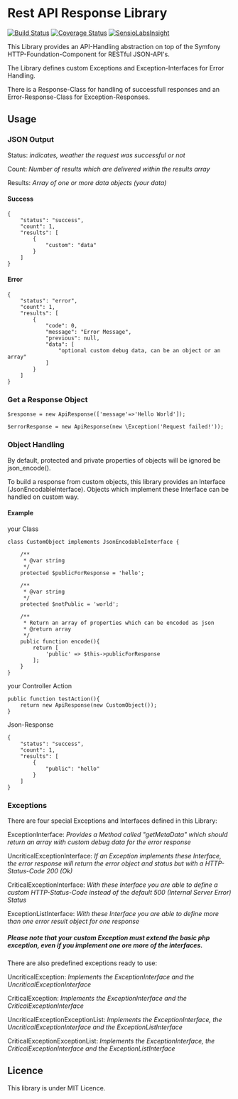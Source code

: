 Rest API Response Library
=========================
[![Build Status](https://travis-ci.org/pmarien/rest-api-response.svg)](https://travis-ci.org/pmarien/rest-api-response)
[![Coverage Status](https://coveralls.io/repos/pmarien/rest-api-response/badge.svg?branch=master&service=github)](https://coveralls.io/github/pmarien/rest-api-response?branch=master)
[![SensioLabsInsight](https://insight.sensiolabs.com/projects/358209df-2792-425b-ae62-eacc6742db3c/mini.png)](https://insight.sensiolabs.com/projects/358209df-2792-425b-ae62-eacc6742db3c)

This Library provides an API-Handling abstraction on top of the Symfony HTTP-Foundation-Component for RESTful JSON-API's.

The Library defines custom Exceptions and Exception-Interfaces for Error Handling. 

There is a Response-Class for handling of successfull responses and an Error-Response-Class for Exception-Responses.

## Usage
### JSON Output

Status: *indicates, weather the request was successful or not*
 
Count: *Number of results which are delivered within the results array*

Results: *Array of one or more data objects (your data)*

#### Success

    {
        "status": "success",
        "count": 1,
        "results": [
            {
                "custom": "data"
            }
        ]
    }

#### Error

    {
        "status": "error",
        "count": 1,
        "results": [
            {
                "code": 0,
                "message": "Error Message",
                "previous": null,
                "data": [
                    "optional custom debug data, can be an object or an array"
                ]
            }
        ]
    }

### Get a Response Object
```$response = new ApiResponse(['message'=>'Hello World']);```

```$errorResponse = new ApiResponse(new \Exception('Request failed!'));```

### Object Handling
By default, protected and private properties of objects will be ignored be json\_encode().

To build a response from custom objects, this library provides an Interface (JsonEncodableInterface). Objects which implement these Interface can be handled on custom way.

#### Example
your Class

    class CustomObject implements JsonEncodableInterface {
    
        /**
         * @var string
         */
        protected $publicForResponse = 'hello';
        
        /**
         * @var string
         */
        protected $notPublic = 'world';
        
        /**
         * Return an array of properties which can be encoded as json
         * @return array
         */
        public function encode(){
            return [
                'public' => $this->publicForResponse
            ];
        }
    }

your Controller Action

    public function testAction(){
        return new ApiResponse(new CustomObject());
    }    

Json-Response

    {
        "status": "success",
        "count": 1,
        "results": [
            {
                "public": "hello"
            }
        ]
    }

### Exceptions
There are four special Exceptions and Interfaces defined in this Library:

ExceptionInterface: *Provides a Method called "getMetaData" which should return an array with custom debug data for the error response*

UncriticalExceptionInterface: *If an Exception implements these Interface, the error response will return the error object and status but with a HTTP-Status-Code 200 (Ok)*

CriticalExceptionInterface: *With these Interface you are able to define a custom HTTP-Status-Code instead of the default 500 (Internal Server Error) Status*

ExceptionListInterface: *With these Interface you are able to define more than one error result object for one response*

##### Please note that your custom Exception must extend the basic php exception, even if you implement one ore more of the interfaces.

There are also predefined exceptions ready to use:

UncriticalException: *Implements the ExceptionInterface and the UncriticalExceptionInterface*

CriticalException: *Implements the ExceptionInterface and the CriticalExceptionInterface*

UncriticalExceptionExceptionList: *Implements the ExceptionInterface, the UncriticalExceptionInterface and the ExceptionListInterface*

CriticalExceptionExceptionList: *Implements the ExceptionInterface, the CriticalExceptionInterface and the ExceptionListInterface*

## Licence
This library is under MIT Licence.
